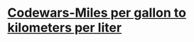 # [Codewars-Miles per gallon to kilometers per liter](https://www.codewars.com/kata/557b5e0bddf29d861400005d/train/java)
